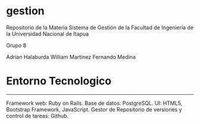 ﻿# gestion
Repositorio de la Materia Sistema de Gestión de la Facultad de Ingeniería de la Universidad Nacional de Itapua

Grupo 8

Adrian  Halaburda
William Martinez
Fernando Medina

# Entorno Tecnologico
---------------------------
Framework web: Ruby on Rails.
Base de datos: PostgreSQL.
UI: HTML5, Bootstrap Framework, JavaScript.
Gestor de Repositorio de versiones y control de tareas: Github.